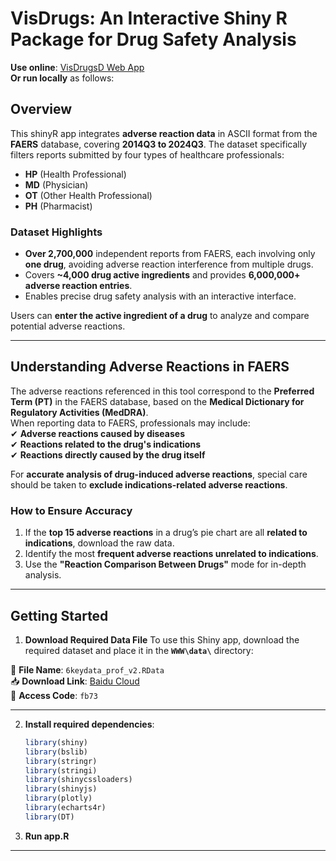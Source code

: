 # VisDrugs: An Interactive Shiny R Package for Drug Safety Analysis
**Use online**: [VisDrugsD Web App](http://sctdb.cn/shiny-server/Visdrugs_v.0.1.0/)  
**Or run locally** as follows:  

## Overview  
This shinyR app integrates **adverse reaction data** in ASCII format from the **FAERS** database, covering **2014Q3 to 2024Q3**. The dataset specifically filters reports submitted by four types of healthcare professionals:  
- **HP** (Health Professional)  
- **MD** (Physician)  
- **OT** (Other Health Professional)  
- **PH** (Pharmacist)  

### **Dataset Highlights**
- **Over 2,700,000** independent reports from FAERS, each involving only **one drug**, avoiding adverse reaction interference from multiple drugs.  
- Covers **~4,000 drug active ingredients** and provides **6,000,000+ adverse reaction entries**.  
- Enables precise drug safety analysis with an interactive interface.  

Users can **enter the active ingredient of a drug** to analyze and compare potential adverse reactions.  

---

## **Understanding Adverse Reactions in FAERS**
The adverse reactions referenced in this tool correspond to the **Preferred Term (PT)** in the FAERS database, based on the **Medical Dictionary for Regulatory Activities (MedDRA)**.  
When reporting data to FAERS, professionals may include:  
✔ **Adverse reactions caused by diseases**  
✔ **Reactions related to the drug's indications**  
✔ **Reactions directly caused by the drug itself**  

For **accurate analysis of drug-induced adverse reactions**, special care should be taken to **exclude indications-related adverse reactions**.  

### **How to Ensure Accuracy**
1. If the **top 15 adverse reactions** in a drug’s pie chart are all **related to indications**, download the raw data.  
2. Identify the most **frequent adverse reactions unrelated to indications**.  
3. Use the **"Reaction Comparison Between Drugs"** mode for in-depth analysis.  

---

## **Getting Started**

1. **Download Required Data File**
To use this Shiny app, download the required dataset and place it in the **`WWW\data\`** directory:

📂 **File Name**: `6keydata_prof_v2.RData`  
📥 **Download Link**: [Baidu Cloud](https://pan.baidu.com/s/19H7oEVbFy5Wb7_Z-j1v_SQ)  
🔑 **Access Code**: `fb73`  

---

2. **Install required dependencies**:
   ```r
   library(shiny)
   library(bslib)
   library(stringr)
   library(stringi)
   library(shinycssloaders)
   library(shinyjs)
   library(plotly)
   library(echarts4r)
   library(DT)

3. **Run app.R**

---
